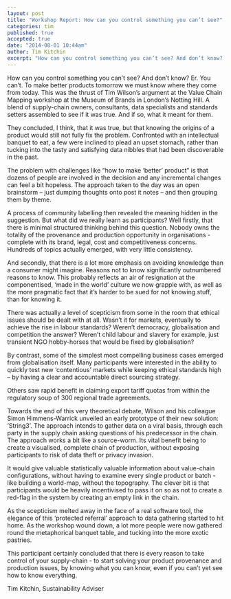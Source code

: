 ```yaml
---
layout: post
title: "Workshop Report: How can you control something you can’t see?"
categories: tim
published: true
accepted: true
date: "2014-08-01 10:44am"
author: Tim Kitchin
excerpt: "How can you control something you can’t see? And don’t know?  Er.  You can’t. To make better products tomorrow we must know where they come from today.  This was the thrust of Tim Wilson’s argument at the Value Chain Mapping workshop at the Museum of Brands in London’s Notting Hill."
---
```


How can you control something you can’t see? And don’t know?  Er.  You can’t.
To make better products tomorrow we must know where they come from today. 
This was the thrust of Tim Wilson’s argument at the Value Chain Mapping workshop at the Museum of Brands in London’s Notting Hill.  A blend of supply-chain owners, consultants, data specialists and standards setters assembled to see if it was true.  And if so, what it meant for them.

They concluded, I think, that it was true, but that knowing the origins of a product would still not fully fix the problem. Confronted with an intellectual banquet to eat, a few were inclined to plead an upset stomach, rather than tucking into the tasty and satisfying data nibbles that had been discoverable in the past.

The problem with challenges like “how to make ‘better’ product” is that dozens of people are involved in the decision and any incremental changes can feel a bit hopeless.   The approach taken to the day was an open brainstorm – just dumping thoughts onto post it notes – and then grouping them by theme.

A process of community labelling then revealed the meaning hidden in the suggestion.
But what did we really learn as participants?  Well firstly, that there is minimal structured thinking behind this question. Nobody owns the totality of the provenance and production opportunity in organisations - complete with its brand, legal, cost and competitiveness concerns.  Hundreds of topics actually emerged, with very little consistency.

And secondly, that there is a lot more emphasis on avoiding knowledge than a consumer might imagine. Reasons not to know significantly outnumbered reasons to know.  This probably reflects an air of resignation at the componentised, ‘made in the world’ culture we now grapple with, as well as the more pragmatic fact that it’s harder to be sued for not knowing stuff, than for knowing it.

There was actually a level of scepticism from some in the room that ethical issues should be dealt with at all.  Wasn’t it for markets, eventually to achieve the rise in labour standards? Weren’t democracy, globalisation and competition the answer?  Weren’t child labour and slavery for example, just transient NGO hobby-horses that would be fixed by globalisation?

By contrast, some of the simplest most compelling business cases emerged from globalisation itself. Many participants were interested in the ability to quickly test new ‘contentious' markets while keeping ethical standards high – by having a clear and accountable direct sourcing strategy.

Others saw rapid benefit in claiming export tariff quotas from within the regulatory soup of 300 regional trade agreements.

Towards the end of this very theoretical debate, Wilson and his colleague Simon Himmens-Warrick unveiled an early prototype of their new solution: ‘String3’.  The approach intends to gather data on a viral basis, through each party in the supply chain asking questions of his predecessor in the chain. The approach works a bit like a source-worm. Its vital benefit being to create a visualised, complete chain of production, without exposing participants to risk of data theft or privacy invasion.

It would give valuable statistically valuable information about value-chain configurations, without having to examine every single product or batch - like building a world-map, without the topography.  The clever bit is that participants would be heavily incentivised to pass it on so as not to create a red-flag in the system by creating an empty link in the chain.

 As the scepticism melted away in the face of a real software tool, the elegance of this ‘protected referral’ approach to data gathering started to hit home.  As the workshop wound down, a lot more people were now gathered round the metaphorical banquet table, and tucking into the more exotic pastries.  

This participant certainly concluded that there is every reason to take control of your supply-chain - to start solving your product provenance and production issues, by knowing what you can know, even if you can’t yet see how to know everything.

Tim Kitchin, Sustainability Adviser
